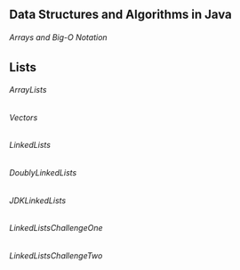 ## Data Structures and Algorithms in Java

###### Arrays and Big-O Notation

## Lists

###### ArrayLists
###### Vectors
###### LinkedLists
###### DoublyLinkedLists
###### JDKLinkedLists
###### LinkedListsChallengeOne
###### LinkedListsChallengeTwo
